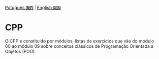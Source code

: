 <a href="" target="_blank">Potuguês **🇧🇷**</a> | <a href="./README_en" target="_blank">English **🇺🇸**</a>

# CPP

O CPP e constituido por módulos, listas de exercicios que vão do módulo 00 ao módulo 09 sobre conceitos clássicos de Programação Orientada a Objetos (POO).
